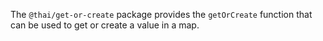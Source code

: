 The `@thai/get-or-create` package provides the `getOrCreate` function that can be used to get or create a value in a map.
